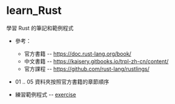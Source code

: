 # learn_Rust
學習 Rust 的筆記和範例程式

* 參考：

    * 官方書籍 -- https://doc.rust-lang.org/book/
    * 中文書籍 -- https://kaisery.gitbooks.io/trpl-zh-cn/content/
    * 官方課程 -- https://github.com/rust-lang/rustlings/

* 01 .. 05 資料夾按照官方書籍的章節順序

* 練習範例程式 -- [exercise](exercise)